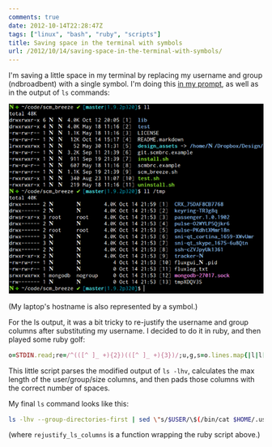 ```yaml
---
comments: true
date: 2012-10-14T22:28:47Z
tags: ["linux", "bash", "ruby", "scripts"]
title: Saving space in the terminal with symbols
url: /2012/10/14/saving-space-in-the-terminal-with-symbols/
---
```


I'm saving a little space in my terminal by replacing my username and group (ndbroadbent) with a single symbol.
I'm doing this [in my prompt](https://github.com/ndbroadbent/dotfiles/blob/master/bashrc/prompt.sh#L64-66),
as well as in the output of `ls` commands:

<img src="/content/images/posts/2012/10/ls_with_symbols-resized-post.png" alt="ls and prompt with symbols" />

(My laptop's hostname is also represented by a symbol.)

For the ls output, it was a bit tricky to re-justify the username and group columns after substituting my username.
I decided to do it in ruby, and then played some ruby golf:

```ruby
o=STDIN.read;re=/^(([^ ]_ +){2})(([^ ]_ +){3})/;u,g,s=o.lines.map{|l|l[re,3]}.compact.map(&:split).transpose.map{|a|a.map(&:size).max+1};puts o.lines.map{|l|l.sub(re){|m|"%s%-#{u}s %-#{g}s%#{s}s "%[$1,*$3.split]}}
```

This little script parses the modified output of `ls -lhv`, calculates the max length of the user/group/size columns, and then pads those columns with the correct number of spaces.

My final `ls` command looks like this:

```bash
ls -lhv --group-directories-first | sed \"s/$USER/\$(/bin/cat $HOME/.user_sym)/g\" | rejustify_ls_columns
```

(where `rejustify_ls_columns` is a function wrapping the ruby script above.)
